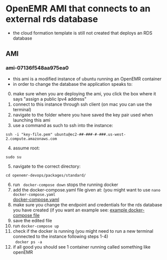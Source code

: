 # OpenEMR AMI that connects to an external rds database  
- the cloud formation template is still not created that deploys an RDS database 

## AMI  
### ami-07136f548aa975ea0  
- this ami is a modified instance of ubuntu running an OpenEMR container  
- in order to change the database the application speaks to:  
0. make sure when you are deploying the ami, you click the box where it says "assign a public Ipv4 address"
1. connect to this instance through ssh client (on mac you can use the terminal)
2. navigate to the folder where you have saved the key pair used when launching this ami
3. use a command as such to ssh into the instance: 
```
ssh -i "key-file.pem" ubuntu@ec2-##-###-#-###.us-west-2.compute.amazonaws.com
```
4. assume root: 
```
sudo su
```
5. navigate to the correct directory:
```
cd openemr-devops/packages/standard/
```
6. run ``` docker-compose down``` stops the running docker
7. add the docker-compose.yaml file given at: (you might want to use ```nano docker-compose.yaml```  
[docker-compose.yaml](/OpenEMR%20Application%20and%20Database/OpenEMR%20AMIs/docker-compose/docker-compose.yaml)
8. make sure you change the endpoint and credentials for the rds database you have created (if you want an example see:
[example docker-compose file](/OpenEMR%20Application%20and%20Database/OpenEMR%20AMIs/docker-compose/docker-compose-example.yaml)
9. save the edited file
10. run ```docker-compose up``` 
11. check if the docker is running (you might need to run a new terminal connected to the instance following steps 1-4)  
``` docker ps -a```  
12. if all good you should see 1 container running called something like openEMR  
